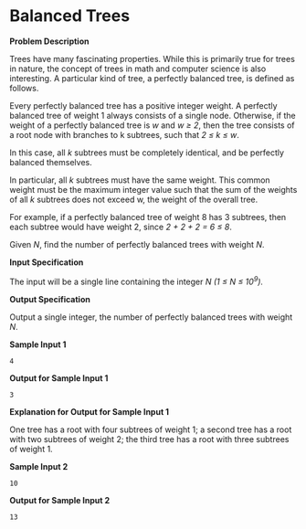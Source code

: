 # Balanced Trees

**Problem Description**

Trees have many fascinating properties. While this is primarily true for trees in nature, the concept of trees in math and computer science is also interesting. A particular kind of tree, a perfectly balanced tree, is defined as follows.

Every perfectly balanced tree has a positive integer weight. A perfectly balanced tree of weight 1 always consists of a single node. Otherwise, if the weight of a perfectly balanced tree is *w* and *w ≥ 2*, then the tree consists of a root node with branches to k subtrees, such that *2 ≤ k ≤ w*. 

In this case, all *k* subtrees must be completely identical, and be perfectly balanced themselves.

In particular, all *k* subtrees must have the same weight. This common weight must be the maximum integer value such that the sum of the weights of all *k* subtrees does not exceed w, the weight of the overall tree. 

For example, if a perfectly balanced tree of weight 8 has 3 subtrees, then each subtree would have weight 2, since *2 + 2 + 2 = 6 ≤ 8*.

Given *N*, find the number of perfectly balanced trees with weight *N*.

**Input Specification**

The input will be a single line containing the integer *N (1 ≤ N ≤ 10<sup>9</sup>).*

**Output Specification**

Output a single integer, the number of perfectly balanced trees with weight *N*.

**Sample Input 1**
```
4
```
**Output for Sample Input 1**
```
3
```
**Explanation for Output for Sample Input 1**

One tree has a root with four subtrees of weight 1; a second tree has a root with two subtrees of weight 2; the third tree has a root with three subtrees of weight 1.

**Sample Input 2**
```
10
```
**Output for Sample Input 2**
```
13
```

